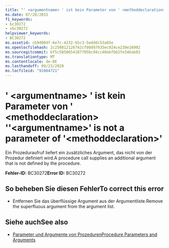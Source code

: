```yaml
---
title: "' <argumentname> ' ist kein Parameter von ' <methoddeclaration> '"
ms.date: 07/20/2015
f1_keywords:
- bc30272
- vbc30272
helpviewer_keywords:
- BC30272
ms.assetid: cb9d00df-6e7c-4232-b5c3-5edddc53a65e
ms.openlocfilehash: 2c250812126742cf80d97935ec924ce230e26902
ms.sourcegitcommit: bf5c5850654187705bc94cc40ebfb62fe346ab02
ms.translationtype: MT
ms.contentlocale: de-DE
ms.lasthandoff: 09/23/2020
ms.locfileid: "91064721"
---
```

# <a name="argumentname-is-not-a-parameter-of-methoddeclaration"></a><span data-ttu-id="cff30-102">' \<argumentname> ' ist kein Parameter von ' \<methoddeclaration> '</span><span class="sxs-lookup"><span data-stu-id="cff30-102">'\<argumentname>' is not a parameter of '\<methoddeclaration>'</span></span>

<span data-ttu-id="cff30-103">Ein Prozeduraufruf liefert ein zusätzliches Argument, das nicht von der Prozedur definiert wird.</span><span class="sxs-lookup"><span data-stu-id="cff30-103">A procedure call supplies an additional argument that is not defined by the procedure.</span></span>  
  
 <span data-ttu-id="cff30-104">**Fehler-ID:** BC30272</span><span class="sxs-lookup"><span data-stu-id="cff30-104">**Error ID:** BC30272</span></span>  
  
## <a name="to-correct-this-error"></a><span data-ttu-id="cff30-105">So beheben Sie diesen Fehler</span><span class="sxs-lookup"><span data-stu-id="cff30-105">To correct this error</span></span>  
  
- <span data-ttu-id="cff30-106">Entfernen Sie das überflüssige Argument aus der Argumentliste.</span><span class="sxs-lookup"><span data-stu-id="cff30-106">Remove the superfluous argument from the argument list.</span></span>  
  
## <a name="see-also"></a><span data-ttu-id="cff30-107">Siehe auch</span><span class="sxs-lookup"><span data-stu-id="cff30-107">See also</span></span>

- [<span data-ttu-id="cff30-108">Parameter und Argumente von Prozeduren</span><span class="sxs-lookup"><span data-stu-id="cff30-108">Procedure Parameters and Arguments</span></span>](../programming-guide/language-features/procedures/procedure-parameters-and-arguments.md)
